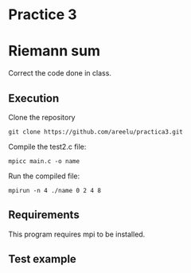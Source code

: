 # Practice 3

# Riemann sum
Correct the code done in class.

## Execution

Clone the repository

```text
git clone https://github.com/areelu/practica3.git
```
Compile the test2.c file:

```text
mpicc main.c -o name
```
Run the compiled file:

```text
mpirun -n 4 ./name 0 2 4 8
```

## Requirements

This program requires mpi to be installed.

## Test example





